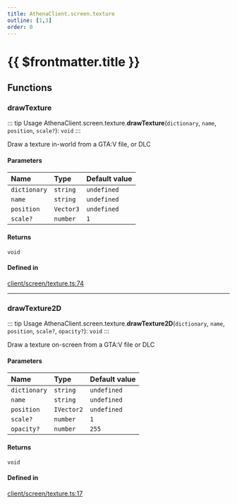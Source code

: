 ```yaml
---
title: AthenaClient.screen.texture
outline: [1,3]
order: 0
---
```


# {{ $frontmatter.title }}


## Functions

### drawTexture

::: tip Usage
AthenaClient.screen.texture.**drawTexture**(`dictionary`, `name`, `position`, `scale?`): `void`
:::

Draw a texture in-world from a GTA:V file, or DLC

#### Parameters

| Name | Type | Default value |
| :------ | :------ | :------ |
| `dictionary` | `string` | `undefined` |
| `name` | `string` | `undefined` |
| `position` | `Vector3` | `undefined` |
| `scale?` | `number` | `1` |

#### Returns

`void`

#### Defined in

[client/screen/texture.ts:74](https://github.com/Stuyk/altv-athena/blob/b7faa35/src/core/client/screen/texture.ts#L74)

___

### drawTexture2D

::: tip Usage
AthenaClient.screen.texture.**drawTexture2D**(`dictionary`, `name`, `position`, `scale?`, `opacity?`): `void`
:::

Draw a texture on-screen from a GTA:V file or DLC

#### Parameters

| Name | Type | Default value |
| :------ | :------ | :------ |
| `dictionary` | `string` | `undefined` |
| `name` | `string` | `undefined` |
| `position` | `IVector2` | `undefined` |
| `scale?` | `number` | `1` |
| `opacity?` | `number` | `255` |

#### Returns

`void`

#### Defined in

[client/screen/texture.ts:17](https://github.com/Stuyk/altv-athena/blob/b7faa35/src/core/client/screen/texture.ts#L17)
